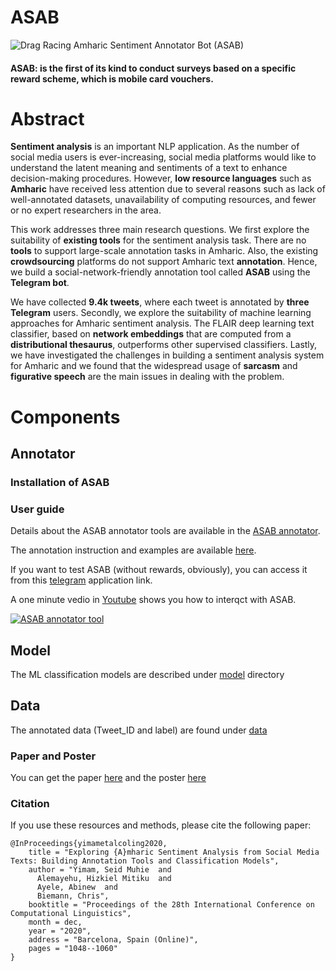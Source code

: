 # ASAB
![Drag Racing](sentiment_XC5_icon.ico)
Amharic Sentiment Annotator Bot (ASAB)

#### ASAB: is the first of its kind to conduct surveys based on a specific reward scheme, which is mobile card vouchers.




# Abstract

**Sentiment analysis** is an important NLP application. As the number of social media users is ever-increasing, social media platforms would like to understand the latent meaning and sentiments of a text to enhance decision-making procedures. However, **low resource languages** such as **Amharic** have received less attention due to several reasons such as lack of well-annotated datasets, unavailability of computing resources, and fewer or no expert researchers in the area.

This work addresses three main research questions. We first explore the suitability of **existing tools** for the sentiment analysis task. There are no **tools** to support large-scale annotation tasks in Amharic. Also, the existing **crowdsourcing** platforms do not support Amharic text **annotation**. Hence, we build a social-network-friendly annotation tool called **ASAB** using the **Telegram bot**. 

We have collected **9.4k tweets**, where each tweet is annotated by **three** **Telegram** users. Secondly, we explore the suitability of machine learning approaches for Amharic sentiment analysis. The FLAIR deep learning text classifier, based on **network embeddings** that are computed from a **distributional thesaurus**, outperforms other supervised classifiers. Lastly, we have investigated the challenges in building a sentiment analysis system for Amharic and we found that the widespread usage of **sarcasm** and **figurative speech** are the main issues in dealing with the problem. 

# Components
## Annotator
### Installation of ASAB
### User guide
Details about the ASAB annotator tools are available in the [ASAB annotator](annotator/readme.md).

The annotation instruction and examples are available [here](https://annotation-wq.github.io/).

If you want to test ASAB (without rewards, obviously), you can access  it from this [telegram](https://t.me/Hizevbot) application link.

A one minute vedio in [Youtube](https://youtu.be/RwVnNA-YTmc) shows you how to interqct with ASAB.


[![ASAB annotator tool](https://yt-embed.herokuapp.com/embed?v=RwVnNA-YTmc)](https://youtu.be/RwVnNA-YTmc "ASAB annotator tool")



## Model
The ML classification models are described under [model](model/) directory

## Data
The annotated data (Tweet_ID and label) are found under [data](https://github.com/uhh-lt/ASAB/tree/main/data)

### Paper and Poster
You can get the paper [here](https://www.inf.uni-hamburg.de/en/inst/ab/lt/publications/2020-yimametal-coling-asab.pdf) and the poster [here](https://www.inf.uni-hamburg.de/en/inst/ab/lt/publications/2020-yimametal-coling-asab-poster.pdf)
### Citation

If you use these resources and methods, please cite the following paper:

```
@InProceedings{yimametalcoling2020,
    title = "Exploring {A}mharic Sentiment Analysis from Social Media Texts: Building Annotation Tools and Classification Models",
    author = "Yimam, Seid Muhie  and
      Alemayehu, Hizkiel Mitiku  and
      Ayele, Abinew  and
      Biemann, Chris",
    booktitle = "Proceedings of the 28th International Conference on Computational Linguistics",
    month = dec,
    year = "2020",
    address = "Barcelona, Spain (Online)",
    pages = "1048--1060"
}
```

